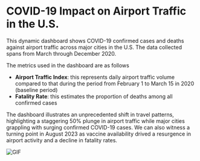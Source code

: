 # COVID-19 Impact on Airport Traffic in the U.S.

This dynamic dashboard shows COVID-19 confirmed cases and deaths against airport traffic across major cities in the U.S. The data collected spans from March through December 2020. 

The metrics used in the dashboard are as follows
- **Airport Traffic Index**: this represents daily airport traffic volume compared to that during the period from February 1 to March 15 in 2020 (baseline period)
- **Fatality Rate**: this estimates the proportion of deaths among all confirmed cases

The dashboard illustrates an unprecedented shift in travel patterns, highlighting a staggering 50% plunge in airport traffic while major cities grappling with surging confirmed COVID-19 cases. We can also witness a turning point in August 2023 as vaccine availability drived a resurgence in airport activity and a decline in fatality rates.

![GIF](https://media.giphy.com/media/v1.Y2lkPTc5MGI3NjExZW03a29wcGpuMWUxMnh4aHk5bno4b2FyaGpoNTZrNXpuaGczMmdhaiZlcD12MV9pbnRlcm5hbF9naWZfYnlfaWQmY3Q9Zw/afQlXQh4t3L7aRH04d/giphy.gif)
